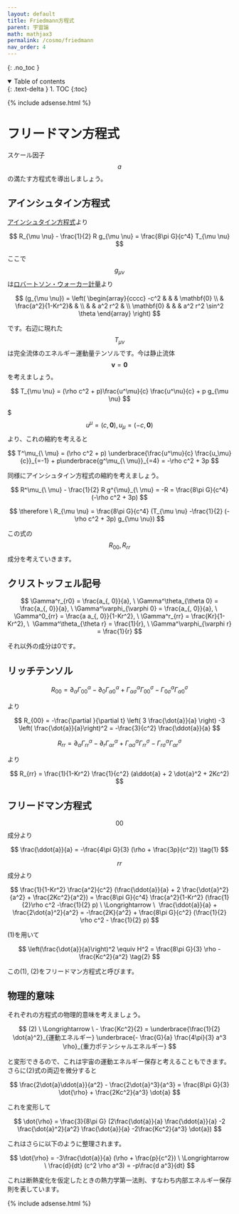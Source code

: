 ```yaml
---
layout: default
title: Friedmann方程式
parent: 宇宙論
math: mathjax3
permalink: /cosmo/friedmann
nav_order: 4
---
```


{: .no_toc }

<details open markdown="block">
  <summary>
    Table of contents
  </summary>
  {: .text-delta }
1. TOC
{:toc}
</details>

{% include adsense.html %}

# フリードマン方程式

スケール因子$$a$$の満たす方程式を導出しましょう。

## アインシュタイン方程式

[アインシュタイン方程式](/gr/einstein_eq)より

$$
R_{\mu \nu} - \frac{1}{2} R g_{\mu \nu} = \frac{8\pi G}{c^4} T_{\mu \nu}
$$

ここで$$g_{\mu \nu}$$は[ロバートソン・ウォーカー計量](/cosmo/rw)より

$$
(g_{\mu \nu}) = \left(
\begin{array}{cccc}
-c^2 & & & \mathbf{0} \\
 & \frac{a^2}{1-Kr^2}& & \\
 & & a^2 r^2 & \\
 \mathbf{0} & & & a^2 r^2 \sin^2 \theta 
\end{array}
\right)
$$

です。右辺に現れた$$T_{\mu \nu}$$は完全流体のエネルギー運動量テンソルです。今は静止流体$$\mathbf{v}=\mathbf{0}$$を考えましょう。

$$
T_{\mu \nu} = (\rho c^2 + p)\frac{u^\mu}{c} \frac{u^\nu}{c} + p g_{\mu \nu}
$$

$$$u^\mu = (c, \mathbf{0}), u_\mu = (-c, \mathbf{0})$$より、これの縮約を考えると

$$
T^\mu_{\ \mu} = (\rho c^2 + p) \underbrace{\frac{u^\mu}{c} \frac{u_\mu}{c}}_{=-1} + p\underbrace{g^\mu_{\ \mu}}_{=4} = -\rho c^2 + 3p
$$

同様にアインシュタイン方程式の縮約を考えましょう。

$$
R^\mu_{\ \mu} - \frac{1}{2} R g^{\mu}_{\ \mu} = -R 
= \frac{8\pi G}{c^4} (-\rho c^2 + 3p)
$$

$$
\therefore \ R_{\mu \nu} = \frac{8\pi G}{c^4} (T_{\mu \nu} -\frac{1}{2} (-\rho c^2 + 3p) g_{\mu \nu})
$$

この式の$$R_{00}, R_{rr}$$成分を考えていきます。

## クリストッフェル記号

$$
\Gamma^r_{r0} = \frac{a_{, 0}}{a}, \ 
\Gamma^\theta_{\theta 0} = \frac{a_{, 0}}{a}, \ \Gamma^\varphi_{\varphi 0} = \frac{a_{, 0}}{a}, \ 
\Gamma^0_{rr} = \frac{a a_{, 0}}{1-Kr^2}, \ \Gamma^r_{rr} = \frac{Kr}{1-Kr^2}, \ 
\Gamma^\theta_{\theta r} = \frac{1}{r}, \ \Gamma^\varphi_{\varphi r} = \frac{1}{r}
$$

それ以外の成分は0です。

## リッチテンソル

$$
R_{00} = \partial_\alpha \Gamma^\alpha_{00} - \partial_0 \Gamma^\alpha_{\alpha 0} + \Gamma^\alpha_{\alpha \sigma} \Gamma^\sigma_{00} - \Gamma^\alpha_{0\sigma} \Gamma^\sigma_{\alpha 0}
$$

より

$$
R_{00} 
= -\frac{\partial }{\partial t} \left( 3 \frac{\dot{a}}{a} \right) -3 \left( \frac{\dot{a}}{a}\right)^2 
= -\frac{3}{c^2} \frac{\ddot{a}}{a}
$$


$$
R_{rr} = \partial_\alpha \Gamma^\alpha_{rr} - \partial_r \Gamma^\alpha_{\alpha r} + \Gamma^\alpha_{\alpha \sigma} \Gamma^\sigma_{rr} - \Gamma^\alpha_{r\sigma} \Gamma^\sigma_{\alpha r}
$$

より

$$
R_{rr} 
= \frac{1}{1-Kr^2} \frac{1}{c^2} (a\ddot{a} + 2 \dot{a}^2 + 2Kc^2)
$$

## フリードマン方程式

$$00$$成分より

$$
\frac{\ddot{a}}{a} = -\frac{4\pi G}{3} (\rho + \frac{3p}{c^2}) \tag{1}
$$

$$rr$$成分より

$$
\frac{1}{1-Kr^2} \frac{a^2}{c^2} (\frac{\ddot{a}}{a} + 2 \frac{\dot{a}^2}{a^2} + \frac{2Kc^2}{a^2}) = \frac{8\pi G}{c^4} \frac{a^2}{1-Kr^2} (\frac{1}{2}\rho c^2 -\frac{1}{2} p) \ \Longrightarrow \ 
\frac{\ddot{a}}{a} + \frac{2\dot{a}^2}{a^2} = -\frac{2K}{a^2} + \frac{8\pi G}{c^2} (\frac{1}{2} \rho c^2 - \frac{1}{2} p)
$$

(1)を用いて

$$
\left(\frac{\dot{a}}{a}\right)^2 \equiv H^2 
= \frac{8\pi G}{3} \rho - \frac{Kc^2}{a^2} \tag{2}
$$

この(1), (2)をフリードマン方程式と呼びます。

## 物理的意味

それぞれの方程式の物理的意味を考えましょう。

$$
(2) \ \Longrightarrow \ - \frac{Kc^2}{2} = \underbrace{\frac{1}{2} \dot{a}^2}_{運動エネルギー} \underbrace{- \frac{G}{a} \frac{4\pi}{3} a^3 \rho}_{重力ポテンシャルエネルギー}
$$

と変形できるので、これは宇宙の運動エネルギー保存と考えることもできます。  
さらに(2)式の両辺を微分すると

$$
\frac{2\dot{a}\ddot{a}}{a^2} - \frac{2\dot{a}^3}{a^3} = \frac{8\pi G}{3} \dot{\rho} + \frac{2Kc^2}{a^3} \dot{a}
$$

これを変形して

$$
\dot{\rho} = \frac{3}{8\pi G} (2\frac{\dot{a}}{a} \frac{\ddot{a}}{a} -2 \frac{\dot{a}^2}{a^2} \frac{\dot{a}}{a} -2\frac{Kc^2}{a^3} \dot{a})
$$

これはさらに以下のように整理されます。

$$
\dot{\rho} 
= -3\frac{\dot{a}}{a} (\rho + \frac{p}{c^2}) \ \Longrightarrow \ \frac{d}{dt} (c^2 \rho a^3) 
= -p\frac{d a^3}{dt}
$$

これは断熱変化を仮定したときの熱力学第一法則、すなわち内部エネルギー保存則を表しています。

{% include adsense.html %}